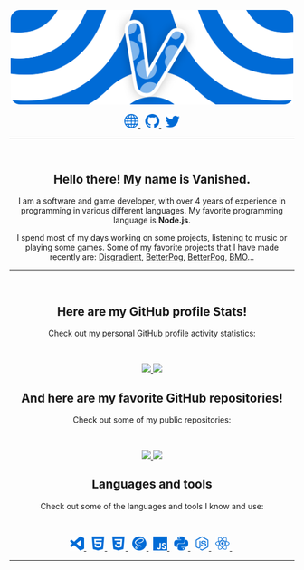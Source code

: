 <p align="center">
    <a href="https://vanished.rocks/">
        <img src="./assets/banners/VanishedBanner.png/" width="500px" />
    </a>
</p>
<p align="center">
    <a href="https://vanished.rocks/">
        <img src="./assets/icons/other/link-solid.svg/" width="25px" />
    </a>
    &nbsp;
    <a href="https://github.com/vanishedvan/">
        <img src="./assets/icons/other/github-solid.svg/" width="25px" />
    </a>
    &nbsp;
    <a href="https://twitter.com/vanishedvan/">
        <img src="./assets/icons/other/twitter-solid.svg/" width="25px" />
    </a>
</p>

<hr />
&nbsp;

<h2 align="center">
    Hello there! My name is <strong>Vanished</strong>.
</h2>
<p align="center">
    I am a software and game developer, with over 4 years of experience in programming in various different languages. My favorite programming language is <strong>Node.js</strong>.
</p>
<p align="center">
    I spend most of my days working on some projects, listening to music or playing some games. Some of my favorite projects that I have made recently are:
    <a href="https://disgradient.vanished.rocks/">Disgradient</a>,
    <a href="https://betterpog.vanished.rocks/">BetterPog</a>,
    <a href="https://discord.gg/Pqav4CD/">BetterPog</a>,
    <a href="https://discord.gg/h4SdDX6Qn6/">BMO</a>...
</p>

<hr />
&nbsp;

<h2 align="center">
    Here are my GitHub profile <strong>Stats</strong>!
</h2>
<p align="center">
    Check out my personal GitHub profile activity statistics:
</p>

&nbsp;

<p align="center">
    <a href="https://github.com/vanishedvan/">
        <img src="https://github-readme-stats.vercel.app/api?username=vanishedvan&hide=issues,prs&count_private=true&show_owner=true&show_icons=true&bg_color=0d1117&title_color=ffffff&text_color=ffffff&icon_color=006bd6&hide_border=true/" />
    </a>
    <a href="https://github.com/vanishedvan/">
        <img src="https://github-readme-stats.vercel.app/api/top-langs/?username=vanishedvan&layout=compact&card_width=445&bg_color=0d1117&title_color=ffffff&text_color=ffffff&icon_color=006bd6&hide_border=true/" />
    </a>
</p>

<h2 align="center">
    And here are my favorite GitHub <strong>repositories</strong>!
</h2>
<p align="center">
    Check out some of my public repositories:
</p>

&nbsp;

<p align="center">
    <a href="https://github.com/vanishedvan/aseprite-rich-presence/">
        <img src="https://github-readme-stats.vercel.app/api/pin/?username=vanishedvan&repo=aseprite-rich-presence&bg_color=0d1117&title_color=58a6ff&text_color=8b949e&icon_color=8b949e&hide_border=true/" />
    </a>
    <a href="https://github.com/vanishedvan/lumberjack/">
        <img src="https://github-readme-stats.vercel.app/api/pin/?username=vanishedvan&repo=lumberjack&bg_color=0d1117&title_color=58a6ff&text_color=8b949e&icon_color=8b949e&hide_border=true/" />
    </a>
</p>

<h2 align="center">
    Languages and tools
</h2>
<p align="center">
    Check out some of the languages and tools I know and use:
</p>

&nbsp;

<p align="center">
    <a href="https://code.visualstudio.com/">
        <img src="./assets/icons/tools/visualstudiocode.svg/" width="25px" />
    </a>
    &nbsp;
    <a href="https://en.wikipedia.org/wiki/HTML5/">
        <img src="./assets/icons/languages/html5.svg/" width="25px" />
    </a>
    &nbsp;
    <a href="https://en.wikipedia.org/wiki/CSS/">
        <img src="./assets/icons/languages/css3.svg/" width="25px" />
    </a>
    &nbsp;
    <a href="https://www.sass-lang.com/">
        <img src="./assets/icons/languages/sass.svg/" width="25px" />
    </a>
    &nbsp;
    <a href="https://www.javascript.com/">
        <img src="./assets/icons/languages/javascript.svg/" width="25px" />
    </a>
    &nbsp;
    <a href="https://www.python.org/">
        <img src="./assets/icons/languages/python.svg/" width="25px" />
    </a>
    &nbsp;
    <a href="https://www.nodejs.org/">
        <img src="./assets/icons/languages/nodejs.svg/" width="25px" />
    </a>
    &nbsp;
    <a href="https://www.reactjs.org/">
        <img src="./assets/icons/languages/react.svg/" width="25px" />
    </a>
    &nbsp;
</p>

<hr />
&nbsp;
